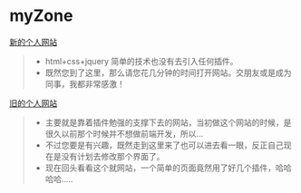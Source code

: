 # myZone
[新的个人网站]()  
> * html+css+jquery  简单的技术也没有去引入任何插件。  
> * 既然您到了这里，那么请您花几分钟的时间打开网站。交朋友或是成为同事，我都非常感激！

[旧的个人网站](http://qinwq.dev.dxdc.net/qqqian0819/home.php)   
> * 主要就是靠着插件勉强的支撑下去的网站，当初做这个网站的时候，是很久以前那个时候并不想做前端开发，所以...
> * 不过您要是有兴趣，既然走到这里来了也可以进去看一眼，反正自己现在是没有计划去修改那个界面了。  
> * 现在回头看看这个就网站，一个简单的页面竟然用了好几个插件，哈哈哈哈.....

